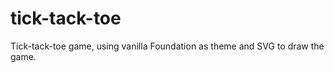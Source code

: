 tick-tack-toe
=============

Tick-tack-toe game, using vanilla Foundation as theme and SVG to draw the game.
